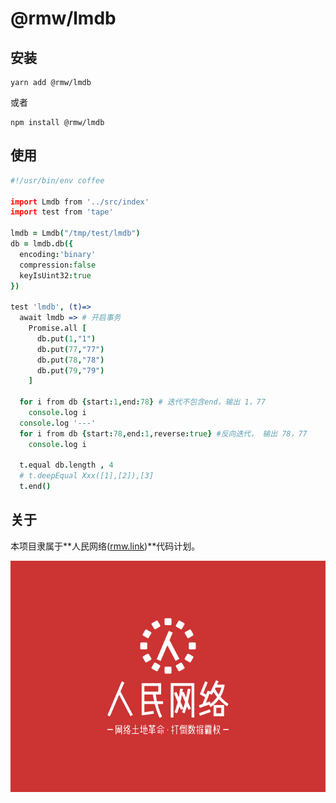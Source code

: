 <!-- 本文件由 ./readme.make.md 自动生成，请不要直接修改此文件 -->

# @rmw/lmdb

##  安装

```
yarn add @rmw/lmdb
```

或者

```
npm install @rmw/lmdb
```

## 使用

```coffee
#!/usr/bin/env coffee

import Lmdb from '../src/index'
import test from 'tape'

lmdb = Lmdb("/tmp/test/lmdb")
db = lmdb.db({
  encoding:'binary'
  compression:false
  keyIsUint32:true
})

test 'lmdb', (t)=>
  await lmdb => # 开启事务
    Promise.all [
      db.put(1,"1")
      db.put(77,"77")
      db.put(78,"78")
      db.put(79,"79")
    ]

  for i from db {start:1,end:78} # 迭代不包含end，输出 1，77
    console.log i
  console.log '---'
  for i from db {start:78,end:1,reverse:true} #反向迭代， 输出 78，77
    console.log i

  t.equal db.length , 4
  # t.deepEqual Xxx([1],[2]),[3]
  t.end()

```

## 关于

本项目隶属于**人民网络([rmw.link](//rmw.link))**代码计划。

![人民网络](https://raw.githubusercontent.com/rmw-link/logo/master/rmw.red.bg.svg)
